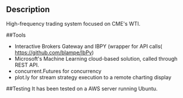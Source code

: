 ## Description
High-frequency trading system focused on CME's WTI. 

##Tools
- Interactive Brokers Gateway and IBPY (wrapper for API calls( https://github.com/blampe/IbPy)
- Microsoft's Machine Learning cloud-based solution, called through REST API. 
- concurrent.Futures for concurrency
- plot.ly for stream strategy execution to a remote charting display

##Testing
It has been tested on a AWS server running Ubuntu. 
